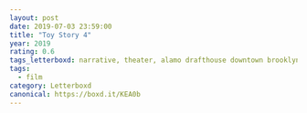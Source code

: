 ```yaml
---
layout: post 
date: 2019-07-03 23:59:00
title: "Toy Story 4"
year: 2019
rating: 0.6
tags_letterboxd: narrative, theater, alamo drafthouse downtown brooklyn, NYC, animation
tags:
  - film
category: Letterboxd
canonical: https://boxd.it/KEA0b
---
```

